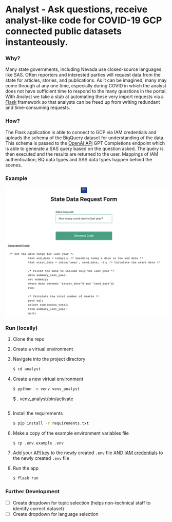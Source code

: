 # Analyst - Ask questions, receive analyst-like code for COVID-19 GCP connected public datasets instanteously.

### Why?
Many state governments, including Nevada use closed-source languages like SAS. Often reporters and interested parties will request data from the state for articles, stories, and publications. As it can be imagined, many may come through at any one time, especially during COVID in which the analyst does not have sufficient time to respond to the many questions in the portal. With Analyst we take a stab at automating these very import requests via a [Flask](https://flask.palletsprojects.com/en/2.0.x/) framework so that analysts can be freed up from writing redundant and time-consuming requests.

### How?
The Flask application is able to connect to GCP via IAM credentials and uploads the schema of the BigQuery dataset for understanding of the data. This schema is passed to the [OpenAI API](https://beta.openai.com/docs/quickstart) GPT Completions endpoint which is able to generate a SAS query based on the question asked. The query is then executed and the results are returned to the user.
Mappings of IAM authentication, BQ data types and SAS data types happen behind the scenes.

### Example
![ExampleRequest](./static/ExampleRequest.png)

### Run (locally)
1. Clone the repo
2. Create a virtual environment
3. Navigate into the project directory

   ```bash
   $ cd analyst
   ```

4. Create a new virtual environment

   ```bash
   $ python -m venv venv_analyst
   ```
   $ . venv_analyst/bin/activate
   ```

5. Install the requirements

   ```bash
   $ pip install -r requirements.txt
   ```

6. Make a copy of the example environment variables file

   ```bash
   $ cp .env.example .env
   ```

7. Add your [API key](https://beta.openai.com/account/api-keys) to the newly created `.env` file
AND [IAM credentials](https://cloud.google.com/iam/docs/creating-managing-service-account-keys) to the newly created `.env` file

8. Run the app

   ```bash
   $ flask run
   ```


### Further Development
- [ ] Create dropdown for topic selection (helps non-technical staff to identify correct dataset)
- [ ] Create dropdown for language selection
